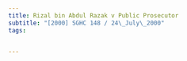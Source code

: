 ```yaml
---
title: Rizal bin Abdul Razak v Public Prosecutor 
subtitle: "[2000] SGHC 148 / 24\_July\_2000"
tags:


---
```


